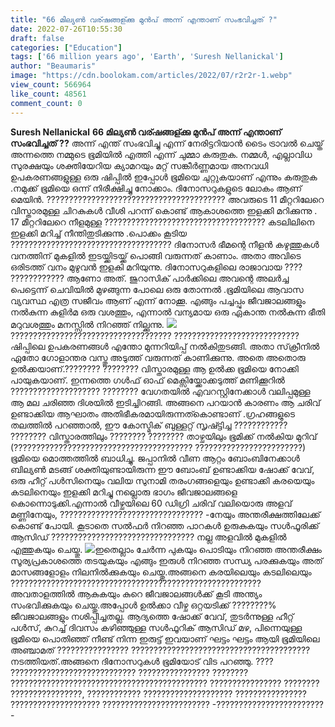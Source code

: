 ```yaml
---
title: "66 മില്യൺ വര്ഷങ്ങള്ക്കു മുൻപ് അന്ന് എന്താണ് സംഭവിച്ചത് ?"
date: 2022-07-26T10:55:30
draft: false
categories: ["Education"]
tags: ['66 million years ago', 'Earth', 'Suresh Nellanickal']
author: "Beaumaris"
image: "https://cdn.boolokam.com/articles/2022/07/r2r2r-1.webp"
view_count: 566964
like_count: 48561
comment_count: 0
---
```


**Suresh Nellanickal** **66 മില്യൺ വര്ഷങ്ങള്ക്കു മുൻപ് അന്ന് എന്താണ് സംഭവിച്ചത് ??** അന്ന് എന്ത് സംഭവിച്ചു എന്ന്‌ നേരിട്ടറിയാൻ ടൈം ട്രാവൽ ചെയ്ത് അന്നത്തെ നമ്മുടെ ഭൂമിയിൽ എത്തി എന്ന് ചുമ്മാ കരുതുക. നമ്മൾ, എല്ലാവിധ സുരക്ഷയും ശക്തിയേറിയ ക്യാമറയും മറ്റ് സങ്കീർണ്ണമായ അനവധി ഉപകരണങ്ങളുള്ള ഒരു ഷിപ്പിൽ ഇപ്പോൾ ഭൂമിയെ ചുറ്റുകയാണ് എന്നും കരുതുക .നമുക്ക് ഭൂമിയെ ഒന്ന് നിരീക്ഷിച്ചു നോക്കാം. ദിനോസറുകളുടെ ലോകം ആണ് മെയിൻ. ???????????????????????????????????????? അവരുടെ 11 മീറ്ററിലേറെ വിസ്താരമുള്ള ചിറകുകൾ വീശി പറന്ന്‌ കൊണ്ട് ആകാശത്തെ ഇളക്കി മറിക്കുന്നു . 17 മീറ്ററിലേറെ നീളമുള്ള ???????????????????????????????????? കടലിലിനെ ഇളക്കി മറിച്ച് നീന്തിതുടിക്കുന്നു .പൊക്കം കൂടിയ ???????????????????????????????????? ദിനോസർ ഭീമന്റെ നീളൻ കഴുത്തുകൾ വനത്തിന് മുകളിൽ ഇടയ്ക്കിടയ്ക്ക് പൊങ്ങി വരുന്നത് കാണാം. അതാ അവിടെ ഒരിടത്ത് വനം മുഴുവൻ ഇളകി മറിയുന്നു. ദിനോസറുകളിലെ രാജാവായ ???? ???????????? ആണോ അത്‌. ജുറാസിക് പാർക്കിലെ അവന്റെ അലർച്ച പെട്ടെന്ന് ചെവിയിൽ മുഴങ്ങുന്ന പോലെ ഒരു തോന്നൽ .ഭൂമിയിലെ ആവാസ വ്യവസ്ഥ എത്ര സജീവം ആണ് എന്ന് നോക്കൂ. എങ്ങും പച്ചപ്പും ജീവജാലങ്ങളും നൽകുന്ന കുളിർമ ഒരു വശത്തും, എന്നാൽ വന്യമായ ഒരു ഏകാന്ത നൽകുന്ന ഭീതി മറുവശത്തും മനസ്സിൽ നിറഞ്ഞ് നില്ക്കുന്നു. ![](https://cdn.boolokam.com/articles/2022/07/wfwfwgg.jpg)???????????????????????????????????? ???????????????????????????? ഷിപ്പിലെ ഉപകരണങ്ങൾ എന്തോ മുന്നറിയിപ്പ് നൽകിതുടങ്ങി. അതാ സ്‌ക്രീനിൽ ഏതോ ഗോളാന്തര വസ്തു അടുത്ത് വരുന്നത് കാണിക്കുന്നു. അതെ അതൊരു ഉൽക്കയാണ്.???????? ???????? വിസ്താരമുള്ള ആ ഉൽക്ക ഭൂമിയെ നോക്കി പായുകയാണ്. ഇന്നത്തെ ഗൾഫ് ഓഫ് മെക്സിയ്ക്കോക്കടുത്ത് മണിക്കൂറിൽ ???????????????????? ???????? വേഗതയിൽ എവറസ്റ്റിനേക്കാൾ വലിപ്പമുള്ള ആ മല ചരിഞ്ഞ ദിശയിൽ ഇടിച്ചിറങ്ങി. അങ്ങനെ പറയാൻ കാരണം ആ ചരിവ് ഉണ്ടാക്കിയ ആഘാതം അതിഭീകരമായിരുന്നത്കൊണ്ടാണ് .ഗ്രഹങ്ങളുടെ തലത്തിൽ പറഞ്ഞാൽ, ഈ കോസ്മിക് ബുള്ളറ്റ് സൃഷ്ട്ടിച്ച ???????????? ???????? വിസ്താരത്തിലും ???????? ???????? താഴ്ചയിലും ഭൂമിക്ക് നൽകിയ മുറിവ് (???????????????????????????????????????? ????????????????????????) ഭൂമിയെ മൊത്തത്തിൽ ബാധിച്ചു. ജപ്പാനിൽ വീണ ആറ്റം ബോംബിനേക്കാൾ ബില്യൺ മടങ്ങ് ശക്തിയുണ്ടായിരുന്ന ഈ ബോംബ് ഉണ്ടാക്കിയ ഷോക്ക് വേവ്, ഒരു ഹീറ്റ് പൾസിനെയും വലിയ സുനാമി തരംഗങ്ങളെയും ഉണ്ടാക്കി കരയെയും കടലിനെയും ഇളക്കി മറിച്ചു നല്ലൊരു ഭാഗം ജീവജാലങ്ങളെ കൊന്നൊടുക്കി.എന്നാൽ വീഴ്ചയിലെ 60 ഡിഗ്രി ചരിവ് വലിയൊരു അളവ് മണ്ണിനേയും, ???????????????????????????????? -നേയും അന്തരീക്ഷത്തിലേക്ക് കൊണ്ട് പോയി. കൂടാതെ സൽഫർ നിറഞ്ഞ പാറകൾ ഉരുകുകയും സൾഫൂരിക്ക്‌ ആസിഡ് ???????????????????????????????? നല്ല അളവിൽ മുകളിൽ എത്തുകയും ചെയ്തു. ![](https://cdn.boolokam.com/articles/2022/07/e1rrrr.jpg)ഇതെല്ലാം ചേർന്ന പുകയും പൊടിയും നിറഞ്ഞ അന്തരീക്ഷം സൂര്യപ്രകാശത്തെ തടയുകയും എങ്ങും ഇരുൾ നിറഞ്ഞ സന്ധ്യ പരക്കുകയും അത് മാസങ്ങളോളം നിലനിൽക്കുകയും ചെയ്തു.അങ്ങനെ കരയിലെയും കടലിലെയും ???????????????????????????????????????????????????????? അവതാളത്തിൽ ആകുകയും കുറെ ജീവജാലങ്ങൾക്ക് കൂടി അന്ത്യം സംഭവിക്കുകയും ചെയ്തു.അപ്പോൾ ഉൽക്കാ വീഴ്ച ഒറ്റയടിക്ക് ????????% ജീവജാലങ്ങളും നശിപ്പിച്ചതല്ല. ആദ്യത്തെ ഷോക്ക് വേവ്, തുടർന്നുള്ള ഹീറ്റ് പൾസ്, കുറച്ച് ദിവസം കഴിഞ്ഞുള്ള സൾഫൂറിക് ആസിഡ് മഴ, പിന്നെയുള്ള ഭൂമിയെ പൊതിഞ്ഞ് നീണ്ട് നിന്ന ഇരുട്ട് ഇവയാണ് ഘട്ടം ഘട്ടം ആയി ഭൂമിയിലെ അഞ്ചാമത് ???????????????? ???????????????????????????????????????? നടത്തിയത്.അങ്ങനെ ദിനോസറുകൾ ഭൂമിയോട് വിട പറഞ്ഞു. ???? ???????????????????????????? ???????????????? ???????? ???????????????????????????????????????????? ???????????????? ???????? ????????????????, ???????????? ???????????????????? ???????????????? ???????????????????? ???????????????????????? -????????????????????????-
